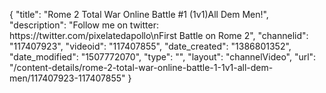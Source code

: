 {
    "title": "Rome 2 Total War Online Battle #1 (1v1)All Dem Men!",
    "description": "Follow me on twitter: https:\/\/twitter.com\/pixelatedapollo\nFirst Battle on Rome 2",
    "channelid": "117407923",
    "videoid": "117407855",
    "date_created": "1386801352",
    "date_modified": "1507772070",
    "type": "",
    "layout": "channelVideo",
    "url": "\/content-details\/rome-2-total-war-online-battle-1-1v1-all-dem-men\/117407923-117407855"
}